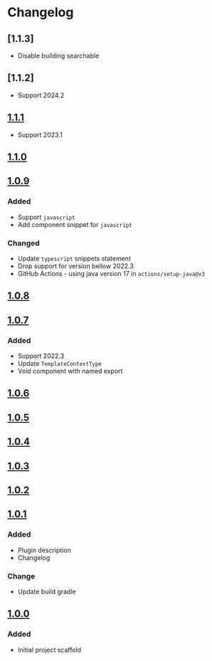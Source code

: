 # Changelog

## [1.1.3]
- Disable building searchable

## [1.1.2]
- Support 2024.2

## [1.1.1]
- Support 2023.1

## [1.1.0]

## [1.0.9]

### Added

- Support `javascript`
- Add component snippet for `javascript`

### Changed

- Update `typescript` snippets statement
- Drop support for version bellow 2022.3
- GitHub Actions - using java version 17 in `actions/setup-java@v3`

## [1.0.8]

## [1.0.7]

### Added

- Support 2022.3
- Update `TemplateContextType`
- Void component with named export

## [1.0.6]

## [1.0.5]

## [1.0.4]

## [1.0.3]

## [1.0.2]

## [1.0.1]

### Added

- Plugin description
- Changelog

### Change

- Update build gradle

## [1.0.0]

### Added

- Initial project scaffold

[1.1.1]: https://github.com/hnggngn/solid-snippets/compare/v1.1.0...v1.1.1
[1.1.0]: https://github.com/hnggngn/solid-snippets/compare/v1.0.9...v1.1.0
[1.0.9]: https://github.com/hnggngn/solid-snippets/compare/v1.0.8...v1.0.9
[1.0.8]: https://github.com/hnggngn/solid-snippets/compare/v1.0.7...v1.0.8
[1.0.7]: https://github.com/hnggngn/solid-snippets/compare/v1.0.6...v1.0.7
[1.0.6]: https://github.com/hnggngn/solid-snippets/compare/v1.0.5...v1.0.6
[1.0.5]: https://github.com/hnggngn/solid-snippets/compare/v1.0.4...v1.0.5
[1.0.4]: https://github.com/hnggngn/solid-snippets/compare/v1.0.3...v1.0.4
[1.0.3]: https://github.com/hnggngn/solid-snippets/compare/v1.0.2...v1.0.3
[1.0.2]: https://github.com/hnggngn/solid-snippets/compare/v1.0.1...v1.0.2
[1.0.1]: https://github.com/hnggngn/solid-snippets/commits/v1.0.1
[1.0.0]: https://github.com/hnggngn/solid-snippets/commits

